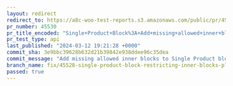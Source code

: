 ```yaml
---
layout: redirect
redirect_to: https://a8c-woo-test-reports.s3.amazonaws.com/public/pr/45530/api/index.html
pr_number: 45530
pr_title_encoded: "Single+Product+Block%3A+Add+missing+allowed+inner+blocks+to+fix+nesting+placement+restrictions"
pr_test_type: api
last_published: "2024-03-12 19:21:28 +0000"
commit_sha: 3e9bbc39628b632d21b39842e938ddee96c35dea
commit_message: "Add missing allowed inner blocks to Single Product block"
branch_name: fix/45528-single-product-block-restricting-inner-blocks-placement
passed: true
---
```

